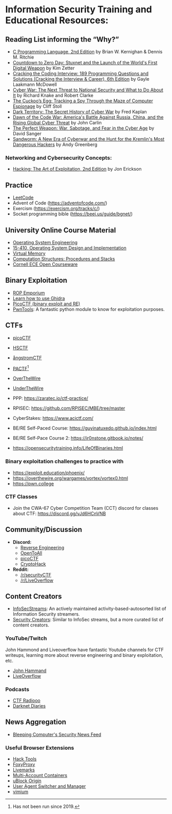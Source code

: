 # Information Security Training and Educational Resources:

## Reading List informing the “Why?”

- [C Programming Language, 2nd Edition](https://www.amazon.com/Programming-Language-2nd-Brian-Kernighan/dp/0131103628/) by Brian W. Kernighan & Dennis M. Ritchie
- [Countdown to Zero Day: Stuxnet and the Launch of the World's First Digital Weapon](https://www.amazon.com/Countdown-Zero-Day-Stuxnet-Digital/dp/0770436196/) by Kim Zetter
- [Cracking the Coding Interview: 189 Programming Questions and Solutions (Cracking the Interview & Career), 6th Edition](https://www.amazon.com/Cracking-Coding-Interview-Programming-Questions/dp/0984782850/) by Gayle Laakmann McDowell 
- [Cyber War: The Next Threat to National Security and What to Do About It](https://www.amazon.com/Cyber-War-Threat-National-Security/dp/0061962244/) by Richard Knake and Robert Clarke
- [The Cuckoo’s Egg: Tracking a Spy Through the Maze of Computer Espionage](https://www.amazon.com/Cuckoos-Egg-Tracking-Computer-Espionage/dp/1416507787/) by Cliff Stoll
- [Dark Territory: The Secret History of Cyber War](https://www.amazon.com/Dark-Territory-Secret-History-Cyber/dp/1476763267/) by Fred Kaplan
- [Dawn of the Code War: America's Battle Against Russia, China, and the Rising Global Cyber Threat](https://www.amazon.com/Dawn-of-Code-War-audiobook/dp/B07J9L41HH/) by John Carlin
- [The Perfect Weapon: War, Sabotage, and Fear in the Cyber Age](https://www.amazon.com/Perfect-Weapon-Sabotage-Fear-Cyber/dp/0451497902/) by David Sanger
- [Sandworm: A New Era of Cyberwar and the Hunt for the Kremlin's Most Dangerous Hackers](https://www.amazon.com/Sandworm-Cyberwar-Kremlins-Dangerous-Hackers/dp/0525564632/) by Andy Greenberg

### Networking and Cybersecurity Concepts:

- [Hacking: The Art of Exploitation, 2nd Edition](https://www.amazon.com/Hacking-Art-Exploitation-Jon-Erickson/dp/1593271441/) by Jon Erickson

## Practice

- [LeetCode](https://leetcode.com/problemset/all/)
- Advent of Code (https://adventofcode.com/)
- Exercism (https://exercism.org/tracks/c/)
- Socket programming bible (https://beej.us/guide/bgnet/)

## University Online Course Material

- [Operating System Engineering](https://ocw.mit.edu/courses/electrical-engineering-and-computer-science/6-828-operating-system-engineering-fall-2012/)
- [15-410, Operating System Design and Implementation](https://www.cs.cmu.edu/~410/)
- [Virtual Memory](https://www.cs.uic.edu/~jbell/CourseNotes/OperatingSystems/9_VirtualMemory.html)
- [Computation Structures: Procedures and Stacks](https://computationstructures.org/lectures/stacks/stacks.html)
- [Cornell ECE Open Courseware](https://ocw.ece.cornell.edu/)

## Binary Exploitation

- [ROP Emporium](https://ropemporium.com/index.html)
- [Learn how to use Ghidra](https://github.com/NationalSecurityAgency/ghidra/tree/master/GhidraDocs/GhidraClass)
- [PicoCTF (binary exploit and RE)](https://picoctf.com/)
- [PwnTools](https://github.com/Gallopsled/pwntools-tutorial): A fantastic python module to know for exploitation purposes. 

## CTFs

- [picoCTF](https://picoctf.com/)
- [HSCTF](https://hsctf.com/)
- [ångstromCTF](https://angstromctf.com/)
- [PACTF](https://pactf.com/)[^1]
- [OverTheWire](https://overthewire.org/wargames/)
- [UnderTheWire](https://underthewire.tech/wargames)

- PPP: https://zaratec.io/ctf-practice/
- RPISEC: https://github.com/RPISEC/MBE/tree/master
- CyberStakes: https://www.acictf.com/
- BE/RE Self-Paced Course: https://guyinatuxedo.github.io/index.html
- BE/RE Self-Pace Course 2: https://ir0nstone.gitbook.io/notes/
- https://opensecuritytraining.info/LifeOfBinaries.html

### Binary exploitation challenges to practice with

- https://exploit.education/phoenix/
- https://overthewire.org/wargames/vortex/vortex0.html
- https://pwn.college 

### CTF Classes

- Join the CWA-67 Cyber Competition Team (CCT) discord for classes about CTF: https://discord.gg/vJd6HCnVNB

## Community/Discussion

- **Discord:**
  - [Reverse Engineering](https://discord.com/invite/rtfm)
  - [OpenToAll](https://opentoallctf.github.io/)
  - [picoCTF](https://picoctf.org/discord)
  - [CryptoHack](https://discord.gg/h9E7cna5pV)
- **Reddit:**
  - [/r/securityCTF](https://www.reddit.com/r/securityCTF/)
  - [/r/LiveOverflow](https://www.reddit.com/r/LiveOverflow/)

## Content Creators

- [InfoSecStreams](https://infosecstreams.com/): An actively maintained activity-based-autosorted list of Information Security streamers.
- [Security Creators](https://securitycreators.video/): Similar to InfoSec streams, but a more curated list of content creators.

### YouTube/Twitch

John Hammond and Liveoverflow have fantastic Youtube channels for CTF writeups, learning more about reverse engineering and binary exploitation, etc.

- [John Hammand](https://www.youtube.com/c/JohnHammond010/playlists)
- [LiveOverflow](https://www.youtube.com/playlist?list=PLhixgUqwRTjxglIswKp9mpkfPNfHkzyeN)

### Podcasts

- [CTF Radiooo](https://www.youtube.com/channel/UC-aOX0H7RXOrxzzJjWb17lg)
- [Darknet Diaries](https://darknetdiaries.com/)

## News Aggregation

- [Bleeping Computer's Security News Feed](https://www.bleepingcomputer.com/news/security/)

### Useful Browser Extensions

- [Hack Tools](https://github.com/LasCC/HackTools)
- [FoxyProxy](https://getfoxyproxy.org/)
- [Livemarks](https://github.com/nt1m/livemarks/)
- [Multi-Account Containers](https://github.com/mozilla/multi-account-containers)
- [uBlock Origin](https://github.com/gorhill/uBlock#ublock-origin)
- [User Agent Switcher and Manager](https://webextension.org/listing/useragent-switcher.html)
- [vimium](https://github.com/philc/vimium)

[^1]: Has not been run since 2019.
